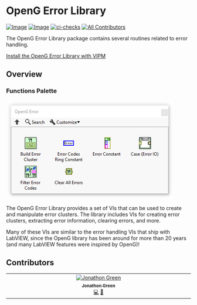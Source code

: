 # OpenG Error Library

[![Image](https://www.vipm.io/package/oglib_error/badge.svg?metric=installs)](https://www.vipm.io/package/oglib_error/) [![Image](https://www.vipm.io/package/oglib_error/badge.svg?metric=stars)](https://www.vipm.io/package/oglib_error/) [![ci-checks](https://github.com/vipm-io/OpenG-Error-Library/actions/workflows/ci.yml/badge.svg)](https://github.com/vipm-io/OpenG-Error-Library/actions/workflows/ci.yml)
[![All Contributors](https://img.shields.io/github/all-contributors/vipm-io/OpenG-Error-Library?color=ee8449&style=flat-square)](#contributors)

The OpenG Error Library package contains several routines related to error handling.

[Install the OpenG Error Library with VIPM](https://www.vipm.io/package/oglib_error/)

## Overview

### Functions Palette

![OpenG Error Functions Palette](docs/functions_palette.png)

The OpenG Error Library provides a set of VIs that can be used to create and manipulate error clusters. The library includes VIs for creating error clusters, extracting error information, clearing errors, and more.

Many of these VIs are similar to the error handling VIs that ship with LabVIEW, since the OpenG library has been around for more than 20 years (and many LabVIEW features were inspired by OpenG)!

## Contributors

<!-- ALL-CONTRIBUTORS-LIST:START - Do not remove or modify this section -->
<!-- prettier-ignore-start -->
<!-- markdownlint-disable -->
<table>
  <tbody>
    <tr>
      <td align="center" valign="top" width="14.28%"><a href="http://www.jgcode.net"><img src="https://avatars.githubusercontent.com/u/16163577?v=4?s=100" width="100px;" alt="Jonathon Green"/><br /><sub><b>Jonathon Green</b></sub></a><br /><a href="#code-jg-code" title="Code">💻</a> <a href="#maintenance-jg-code" title="Maintenance">🚧</a></td>
    </tr>
  </tbody>
</table>

<!-- markdownlint-restore -->
<!-- prettier-ignore-end -->

<!-- ALL-CONTRIBUTORS-LIST:END -->

